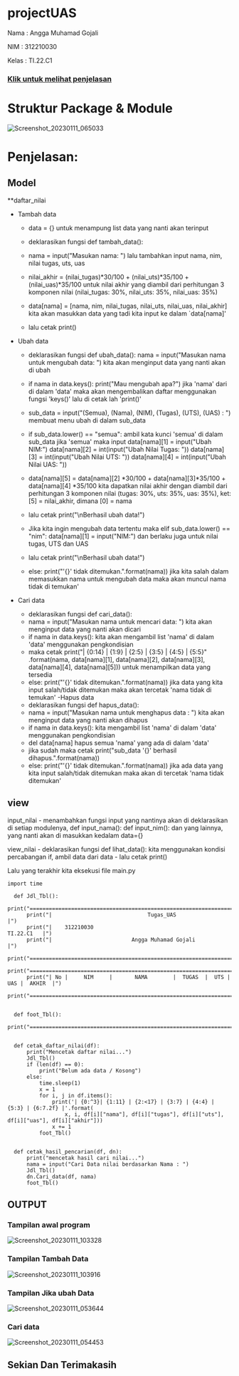 # projectUAS

Nama : Angga Muhamad Gojali

NIM : 312210030

Kelas :  TI.22.C1


###   [ Klik untuk melihat penjelasan ](https://github.com/anggaghozali/projectUAS/files/10407567/pdf_UAS.Pemrograman.pdf)

# Struktur Package & Module
![Screenshot_20230111_065033](https://user-images.githubusercontent.com/116193257/211686302-9949b2b0-1fee-48ab-ace9-91d990fb1016.png)

# Penjelasan:

## **Model**

**daftar_nilai

* Tambah data

  + data = {} untuk menampung list data yang nanti akan terinput

  + deklarasikan fungsi def tambah_data():

  + nama = input("Masukan nama: ") lalu tambahkan input nama, nim, nilai tugas, uts, uas

  + nilai_akhir = (nilai_tugas)*30/100 + (nilai_uts)*35/100 + (nilai_uas)*35/100 untuk nilai akhir yang diambil dari perhitungan   3 komponen nilai (nilai_tugas: 30%, nilai_uts: 35%, nilai_uas: 35%)

  + data[nama] = [nama, nim, nilai_tugas, nilai_uts, nilai_uas, nilai_akhir] kita akan masukkan data yang tadi kita input ke       dalam `data[nama]'

  + lalu cetak print()

* Ubah data

  + deklarasikan fungsi def ubah_data(): nama = input("Masukan nama untuk mengubah data: ") kita akan menginput data yang nanti   akan di ubah

  + if nama in data.keys(): print("Mau mengubah apa?") jika 'nama' dari di dalam 'data' maka akan mengembalikan daftar             menggunakan fungsi 'keys()' lalu di cetak lah 'print()'

  + sub_data = input("(Semua), (Nama), (NIM), (Tugas), (UTS), (UAS) : ") membuat menu ubah di dalam sub_data

  + if sub_data.lower() == "semua": ambil kata kunci 'semua' di dalam sub_data jika 'semua' maka input data[nama][1] =             input("Ubah NIM:") data[nama][2] = int(input("Ubah Nilai Tugas: ")) data[nama][3] = int(input("Ubah Nilai UTS: "))             data[nama][4] = int(input("Ubah Nilai UAS: "))

  + data[nama][5] = data[nama][2] *30/100 + data[nama][3]*35/100 + data[nama][4] *35/100 kita dapatkan nilai akhir dengan diambil dari perhitungan 3 komponen nilai (tugas: 30%, uts: 35%, uas: 35%), ket: [5] = nilai_akhir, dimana [0] = nama

  + lalu cetak print("\nBerhasil ubah data!")

  + Jika kita ingin mengubah data tertentu maka elif sub_data.lower() == "nim": data[nama][1] = input("NIM:") dan berlaku juga untuk nilai tugas, UTS dan UAS

  + lalu cetak print("\nBerhasil ubah data!")

  + else: print("'{}' tidak ditemukan.".format(nama)) jika kita salah dalam memasukkan nama untuk mengubah data maka akan muncul nama tidak di temukan'

* Cari data

  + deklarasikan fungsi def cari_data():
  + nama = input("Masukan nama untuk mencari data: ") kita akan menginput data yang nanti akan dicari
  + if nama in data.keys(): kita akan mengambil list 'nama' di dalam 'data' menggunakan pengkondisian
  + maka cetak print("| {0:14} | {1:9} | {2:5} | {3:5} | {4:5} | {5:5}" .format(nama, data[nama][1], data[nama][2], data[nama][3], data[nama][4], data[nama][5])) untuk menampilkan data yang tersedia
  + else: print("'{}' tidak ditemukan.".format(nama)) jika data yang kita input salah/tidak ditemukan maka akan tercetak 'nama tidak di temukan' -Hapus data
  + deklarasikan fungsi def hapus_data():
  + nama = input("Masukan nama untuk menghapus data : ") kita akan menginput data yang nanti akan dihapus
  + if nama in data.keys(): kita mengambil list 'nama' di dalam 'data' menggunakan pengkondisian
  + del data[nama] hapus semua 'nama' yang ada di dalam 'data'
  + jika sudah maka cetak print("sub_data '{}' berhasil dihapus.".format(nama))
  + else: print("'{}' tidak ditemukan.".format(nama)) jika ada data yang kita input salah/tidak ditemukan maka akan di tercetak 'nama tidak ditemukan'

## view

input_nilai - menambahkan fungsi input yang nantinya akan di deklarasikan di setiap modulenya, def input_nama(): def input_nim(): dan yang lainnya, yang nanti akan di masukkan kedalam data={}

view_nilai - deklarasikan fungsi def lihat_data(): kita menggunakan kondisi percabangan if, ambil data dari data - lalu cetak print()

Lalu yang terakhir kita eksekusi file main.py

    import time

      def Jdl_Tbl():
          print("=========================================================================")
          print("|                              Tugas_UAS                                |")
          print("|    312210030                                               TI.22.C1   |")
          print("|                         Angga Muhamad Gojali                          |")
          print("=========================================================================")
          print("=========================================================================")
          print("| No |     NIM     |       NAMA        |  TUGAS  |  UTS | UAS |  AKHIR  |")
          print("=========================================================================")


      def foot_Tbl():
          print("=========================================================================")


      def cetak_daftar_nilai(df):
          print("Mencetak daftar nilai...")
          Jdl_Tbl()
          if (len(df) == 0):
              print("Belum ada data / Kosong")
          else:
              time.sleep(1)
              x = 1
              for i, j in df.items():
                  print('| {0:^3}| {1:11} | {2:<17} | {3:7} | {4:4} | {5:3} | {6:7.2f} |'.format(
                      x, i, df[i]["nama"], df[i]["tugas"], df[i]["uts"], df[i]["uas"], df[i]["akhir"]))
                  x += 1
              foot_Tbl()


      def cetak_hasil_pencarian(df, dn):
          print("mencetak hasil cari nilai...")
          nama = input("Cari Data nilai berdasarkan Nama : ")
          Jdl_Tbl()
          dn.Cari_data(df, nama)
          foot_Tbl()



## OUTPUT

### Tampilan awal program

![Screenshot_20230111_103328](https://user-images.githubusercontent.com/116193257/211711733-beea863a-e59b-47b4-9800-d8ee196551f6.png)


### Tampilan Tambah Data

![Screenshot_20230111_103916](https://user-images.githubusercontent.com/116193257/211712304-add7de83-d958-46d2-8c35-e1fc02720032.png)


### Tampilan Jika ubah Data

![Screenshot_20230111_053644](https://user-images.githubusercontent.com/116193257/211785845-582e0799-ae2c-4ec4-94f0-a461dbb421b8.png)

### Cari data

![Screenshot_20230111_054453](https://user-images.githubusercontent.com/116193257/211786558-1f2e6b22-72ca-4a9c-b145-8a3c368ecca9.png)

## Sekian Dan Terimakasih 
